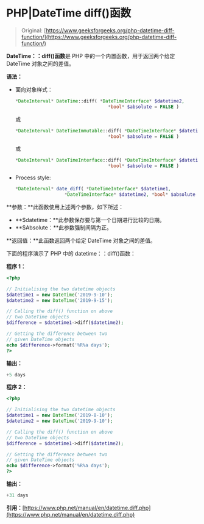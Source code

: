 # PHP|DateTime diff()函数

> Original: [https://www.geeksforgeeks.org/php-datetime-diff-function/](https://www.geeksforgeeks.org/php-datetime-diff-function/)

**DateTime：：diff()函数**是 PHP 中的一个内置函数，用于返回两个给定 DateTime 对象之间的差值。

**语法：**

*   面向对象样式：

    ```php
    *DateInterval* DateTime::diff( *DateTimeInterface* $datetime2,
                                      *bool* $absolute = FALSE )
    ```

    或

    ```php
    *DateInterval* DateTimeImmutable::diff( *DateTimeInterface* $datetime2,
                                      *bool* $absolute = FALSE )
    ```

    或

    ```php
    *DateInterval* DateTimeInterface::diff( *DateTimeInterface* $datetime2,
                                      *bool* $absolute = FALSE )
    ```

*   Process style:

    ```php
    *DateInterval* date_diff( *DateTimeInterface* $datetime1,
                      *DateTimeInterface* $datetime2, *bool* $absolute = FALSE )
    ```

**参数：**此函数使用上述两个参数，如下所述：

*   **$datetime：**此参数保存要与第一个日期进行比较的日期。
*   **$Absolute：**此参数强制间隔为正。

**返回值：**此函数返回两个给定 DateTime 对象之间的差值。

下面的程序演示了 PHP 中的 datetime：：diff()函数：

**程序 1：**

```php
<?php

// Initialising the two datetime objects
$datetime1 = new DateTime('2019-9-10');
$datetime2 = new DateTime('2019-9-15');

// Calling the diff() function on above
// two DateTime objects
$difference = $datetime1->diff($datetime2);

// Getting the difference between two
// given DateTime objects
echo $difference->format('%R%a days');
?>
```

**输出：**

```php
+5 days

```

**程序 2：**

```php
<?php

// Initialising the two datetime objects
$datetime1 = new DateTime('2019-8-10');
$datetime2 = new DateTime('2019-9-10');

// Calling the diff() function on above
// two DateTime objects
$difference = $datetime1->diff($datetime2);

// Getting the difference between two
// given DateTime objects
echo $difference->format('%R%a days');
?>
```

**输出：**

```php
+31 days

```

**引用：**[https://www.php.net/manual/en/datetime.diff.php](https://www.php.net/manual/en/datetime.diff.php)
